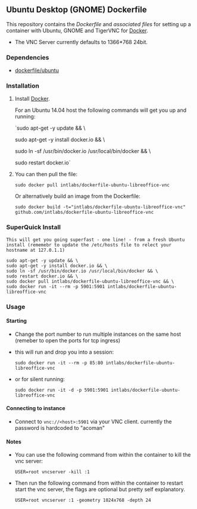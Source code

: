 ## Ubuntu Desktop (GNOME) Dockerfile


This repository contains the *Dockerfile* and *associated files* for setting up a container with Ubuntu, GNOME and TigerVNC for [Docker](https://www.docker.io/).

* The VNC Server currently defaults to 1366*768 24bit.

### Dependencies

* [dockerfile/ubuntu](http://dockerfile.github.io/#/ubuntu)


### Installation

1. Install [Docker](https://www.docker.io/).

	For an Ubuntu 14.04 host the following commands will get you up and running:

	`sudo apt-get -y update && \
	
	sudo apt-get -y install docker.io && \
	
	sudo ln -sf /usr/bin/docker.io /usr/local/bin/docker && \
	
	sudo restart docker.io`


2. You can then pull the file:

	`sudo docker pull intlabs/dockerfile-ubuntu-libreoffice-vnc`


	Or alternatively build an image from the Dockerfile:

	`sudo docker build -t="intlabs/dockerfile-ubuntu-libreoffice-vnc" github.com/intlabs/dockerfile-ubuntu-libreoffice-vnc`


### SuperQuick Install


	This will get you going superfast - one line! - from a fresh Ubuntu install (rememebr to update the /etc/hosts file to relect your hostname at 127.0.1.1)

	sudo apt-get -y update && \
	sudo apt-get -y install docker.io && \
	sudo ln -sf /usr/bin/docker.io /usr/local/bin/docker && \
	sudo restart docker.io && \
	sudo docker pull intlabs/dockerfile-ubuntu-libreoffice-vnc && \
	sudo docker run -it --rm -p 5901:5901 intlabs/dockerfile-ubuntu-libreoffice-vnc


### Usage

#### Starting

* Change the port number to run multiple instances on the same host (remeber to open the ports for tcp ingress)

* this will run and drop you into a session:

	`sudo docker run -it --rm -p 85:80 intlabs/dockerfile-ubuntu-libreoffice-vnc`

* or for silent running:

	`sudo docker run -it -d -p 5901:5901 intlabs/dockerfile-ubuntu-libreoffice-vnc`

#### Connecting to instance

* Connect to `vnc://<host>:5901` via your VNC client. currently the password is hardcoded to "acoman"

#### Notes

* You can use the following command from within the container to kill the vnc server:

	`USER=root vncserver -kill :1`

* Then run the following command from within the container to restart start the vnc server, the flags are optional but pretty self explanatory.

	`USER=root vncserver :1 -geometry 1024x768 -depth 24`

